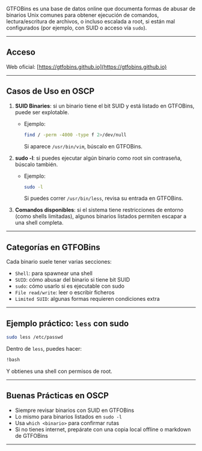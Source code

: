 GTFOBins es una base de datos online que documenta formas de abusar de binarios Unix comunes para obtener ejecución de comandos, lectura/escritura de archivos, o incluso escalada a root, si están mal configurados (por ejemplo, con SUID o acceso vía `sudo`).

---

## Acceso

Web oficial: [https://gtfobins.github.io](https://gtfobins.github.io)

---

## Casos de Uso en OSCP

1. **SUID Binaries**: si un binario tiene el bit SUID y está listado en GTFOBins, puede ser explotable.
   - Ejemplo:
     ```bash
     find / -perm -4000 -type f 2>/dev/null
     ```
     Si aparece `/usr/bin/vim`, búscalo en GTFOBins.

2. **sudo -l**: si puedes ejecutar algún binario como root sin contraseña, búscalo también.
   - Ejemplo:
     ```bash
     sudo -l
     ```
     Si puedes correr `/usr/bin/less`, revisa su entrada en GTFOBins.

3. **Comandos disponibles**: si el sistema tiene restricciones de entorno (como shells limitadas), algunos binarios listados permiten escapar a una shell completa.

---

## Categorías en GTFOBins

Cada binario suele tener varias secciones:
- `Shell`: para spawnear una shell
- `SUID`: cómo abusar del binario si tiene bit SUID
- `sudo`: cómo usarlo si es ejecutable con sudo
- `File read/write`: leer o escribir ficheros
- `Limited SUID`: algunas formas requieren condiciones extra

---

## Ejemplo práctico: `less` con sudo

```bash
sudo less /etc/passwd
```
Dentro de `less`, puedes hacer:
```bash
!bash
```
Y obtienes una shell con permisos de root.

---

## Buenas Prácticas en OSCP

- Siempre revisar binarios con SUID en GTFOBins
- Lo mismo para binarios listados en `sudo -l`
- Usa `which <binario>` para confirmar rutas
- Si no tienes internet, prepárate con una copia local offline o markdown de GTFOBins

---
